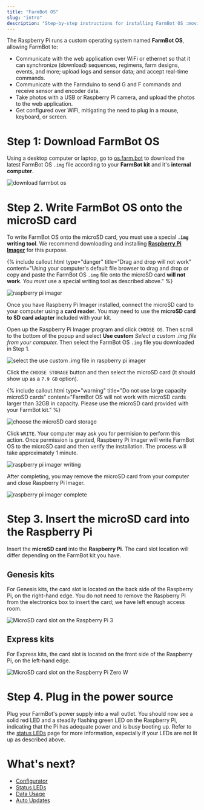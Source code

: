 ```yaml
---
title: "FarmBot OS"
slug: "intro"
description: "Step-by-step instructions for installing FarmBot OS :movie_camera: [Video tutorial](https://youtu.be/AOsF17Yxoi4?t=9)\nDownload the latest FarmBot OS `.img` file at [os.farm.bot](http://os.farm.bot)."
---
```


The Raspberry Pi runs a custom operating system named **FarmBot OS**, allowing FarmBot to:

  * Communicate with the web application over WiFi or ethernet so that it can synchronize (download) sequences, regimens, farm designs, events, and more; upload logs and sensor data; and accept real-time commands.
  * Communicate with the Farmduino to send G and F commands and receive sensor and encoder data.
  * Take photos with a USB or Raspberry Pi camera, and upload the photos to the web application.
  * Get configured over WiFi, mitigating the need to plug in a mouse, keyboard, or screen.

# Step 1: Download FarmBot OS

Using a desktop computer or laptop, go to [os.farm.bot](http://os.farm.bot) to download the latest FarmBot OS `.img` file according to your **FarmBot kit** and it's **internal computer**.

![download farmbot os](_images/download_farmbot_os.png)

# Step 2. Write FarmBot OS onto the microSD card

To write FarmBot OS onto the microSD card, you must use a special **`.img` writing tool**. We recommend downloading and installing **[Raspberry Pi Imager](https://www.raspberrypi.com/software/)** for this purpose.

{%
include callout.html
type="danger"
title="Drag and drop will not work"
content="Using your computer's default file browser to drag and drop or copy and paste the FarmBot OS `.img` file onto the microSD card **will not work**. You *must* use a special writing tool as described above."
%}

![raspberry pi imager](_images/rpi_imager.png)

Once you have Raspberry Pi Imager installed, connect the microSD card to your computer using a **card reader**. You may need to use the **microSD card to SD card adapter** included with your kit.

Open up the Raspberry Pi Imager program and click `CHOOSE OS`. Then scroll to the bottom of the popup and select **Use custom** _Select a custom .img file from your computer._ Then select the FarmBot OS `.img` file you downloaded in Step 1.

![select the use custom .img file in raspberry pi imager](_images/rpi_imager_use_custom_os.png)

Click the `CHOOSE STORAGE` button and then select the microSD card (it should show up as a `7.9 GB` option).

{%
include callout.html
type="warning"
title="Do not use large capacity microSD cards"
content="FarmBot OS will not work with microSD cards larger than 32GB in capacity. Please use the microSD card provided with your FarmBot kit."
%}

![choose the microSD card storage](_images/rpi_imager_choose_storage.png)

Click `WRITE`. Your computer may ask you for permision to perform this action. Once permission is granted, Raspberry Pi Imager will write FarmBot OS to the microSD card and then verify the installation. The process will take approximately 1 minute.

![raspberry pi imager writing](_images/rpi_imager_writing.png)

After completing, you may remove the microSD card from your computer and close Raspberry Pi Imager.

![raspberry pi imager complete](_images/rpi_imager_complete.png)

# Step 3. Insert the microSD card into the Raspberry Pi

Insert the **microSD card** into the **Raspberry Pi**. The card slot location will differ depending on the FarmBot kit you have.

## Genesis kits

For Genesis kits, the card slot is located on the back side of the Raspberry Pi, on the right-hand edge. You do not need to remove the Raspberry Pi from the electronics box to insert the card; we have left enough access room.

![MicroSD card slot on the Raspberry Pi 3](_images/microsd_card_slot_on_the_raspberry_pi_3.jpeg)

## Express kits

For Express kits, the card slot is located on the front side of the Raspberry Pi, on the left-hand edge.

![MicroSD card slot on the Raspberry Pi Zero W](_images/microsd_card_slot_on_the_raspberry_pi_0.jpeg)

# Step 4. Plug in the power source

Plug your FarmBot's power supply into a wall outlet. You should now see a solid red <span class="fa fa-circle red"></span> LED and a steadily flashing green <span class="fa fa-circle led green"></span> LED on the Raspberry Pi, indicating that the Pi has adequate power and is busy booting up. Refer to the [status LEDs](intro/status-leds.md) page for more information, especially if your LEDs are not lit up as described above.

# What's next?

 * [Configurator](intro/configurator.md)
 * [Status LEDs](intro/status-leds.md)
 * [Data Usage](intro/data-usage.md)
 * [Auto Updates](intro/auto-updates.md)
